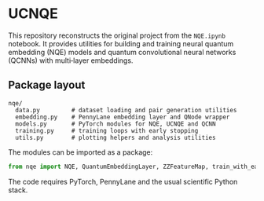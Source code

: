 # UCNQE

This repository reconstructs the original project from the `NQE.ipynb` notebook.
It provides utilities for building and training neural quantum embedding (NQE)
models and quantum convolutional neural networks (QCNNs) with multi‑layer
embeddings.

## Package layout

```
nqe/
  data.py         # dataset loading and pair generation utilities
  embedding.py    # PennyLane embedding layer and QNode wrapper
  models.py       # PyTorch modules for NQE, UCNQE and QCNN
  training.py     # training loops with early stopping
  utils.py        # plotting helpers and analysis utilities
```

The modules can be imported as a package:

```python
from nqe import NQE, QuantumEmbeddingLayer, ZZFeatureMap, train_with_early_stopping
```

The code requires PyTorch, PennyLane and the usual scientific Python stack.
